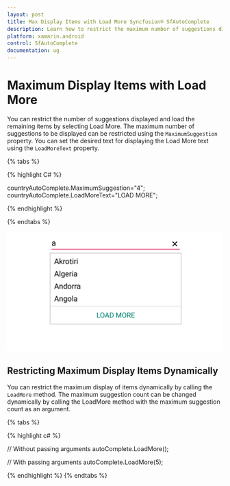 ```yaml
---
layout: post
title: Max Display Items with Load More Syncfusion® SfAutoComplete
description: Learn how to restrict the maximum number of suggestions displayed in SfAutoComplete and implement load more functionality
platform: xamarin.android
control: SfAutoComplete
documentation: ug
---
```


# Maximum Display Items with Load More

You can restrict the number of suggestions displayed and load the remaining items by selecting Load More. The maximum number of suggestions to be displayed can be restricted using the `MaximumSuggestion` property. You can set the desired text for displaying the Load More text using the `LoadMoreText` property.


{% tabs %}

{% highlight C# %}

countryAutoComplete.MaximumSuggestion="4";
countryAutoComplete.LoadMoreText="LOAD MORE";
	 
{% endhighlight %}

{% endtabs %}
	
![Load More functionality example](images/loadmore.png)
## Restricting Maximum Display Items Dynamically

You can restrict the maximum display of items dynamically by calling the `LoadMore` method. The maximum suggestion count can be changed dynamically by calling the LoadMore method with the maximum suggestion count as an argument.
 
{% tabs %}

{% highlight c# %}
 
// Without passing arguments
autoComplete.LoadMore();
 
// With passing arguments
autoComplete.LoadMore(5);
 
{% endhighlight %}
{% endtabs %}